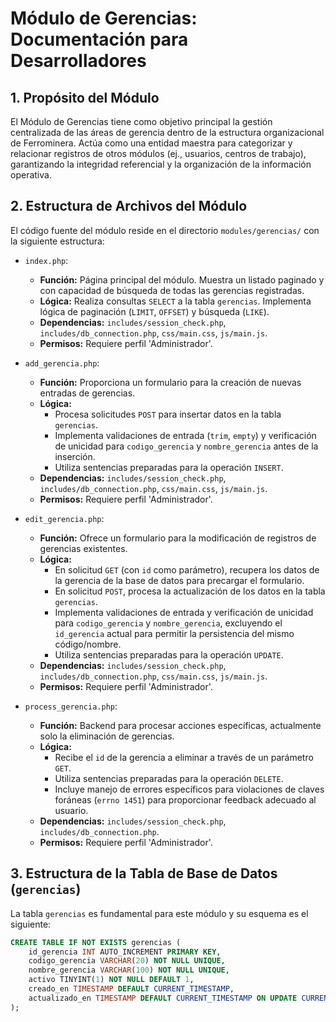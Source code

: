 # Módulo de Gerencias: Documentación para Desarrolladores

## 1. Propósito del Módulo

El Módulo de Gerencias tiene como objetivo principal la gestión centralizada de las áreas de gerencia dentro de la estructura organizacional de Ferrominera. Actúa como una entidad maestra para categorizar y relacionar registros de otros módulos (ej., usuarios, centros de trabajo), garantizando la integridad referencial y la organización de la información operativa.

## 2. Estructura de Archivos del Módulo

El código fuente del módulo reside en el directorio `modules/gerencias/` con la siguiente estructura:

* `index.php`:
    * **Función:** Página principal del módulo. Muestra un listado paginado y con capacidad de búsqueda de todas las gerencias registradas.
    * **Lógica:** Realiza consultas `SELECT` a la tabla `gerencias`. Implementa lógica de paginación (`LIMIT`, `OFFSET`) y búsqueda (`LIKE`).
    * **Dependencias:** `includes/session_check.php`, `includes/db_connection.php`, `css/main.css`, `js/main.js`.
    * **Permisos:** Requiere perfil 'Administrador'.

* `add_gerencia.php`:
    * **Función:** Proporciona un formulario para la creación de nuevas entradas de gerencias.
    * **Lógica:**
        * Procesa solicitudes `POST` para insertar datos en la tabla `gerencias`.
        * Implementa validaciones de entrada (`trim`, `empty`) y verificación de unicidad para `codigo_gerencia` y `nombre_gerencia` antes de la inserción.
        * Utiliza sentencias preparadas para la operación `INSERT`.
    * **Dependencias:** `includes/session_check.php`, `includes/db_connection.php`, `css/main.css`, `js/main.js`.
    * **Permisos:** Requiere perfil 'Administrador'.

* `edit_gerencia.php`:
    * **Función:** Ofrece un formulario para la modificación de registros de gerencias existentes.
    * **Lógica:**
        * En solicitud `GET` (con `id` como parámetro), recupera los datos de la gerencia de la base de datos para precargar el formulario.
        * En solicitud `POST`, procesa la actualización de los datos en la tabla `gerencias`.
        * Implementa validaciones de entrada y verificación de unicidad para `codigo_gerencia` y `nombre_gerencia`, excluyendo el `id_gerencia` actual para permitir la persistencia del mismo código/nombre.
        * Utiliza sentencias preparadas para la operación `UPDATE`.
    * **Dependencias:** `includes/session_check.php`, `includes/db_connection.php`, `css/main.css`, `js/main.js`.
    * **Permisos:** Requiere perfil 'Administrador'.

* `process_gerencia.php`:
    * **Función:** Backend para procesar acciones específicas, actualmente solo la eliminación de gerencias.
    * **Lógica:**
        * Recibe el `id` de la gerencia a eliminar a través de un parámetro `GET`.
        * Utiliza sentencias preparadas para la operación `DELETE`.
        * Incluye manejo de errores específicos para violaciones de claves foráneas (`errno 1451`) para proporcionar feedback adecuado al usuario.
    * **Dependencias:** `includes/session_check.php`, `includes/db_connection.php`.
    * **Permisos:** Requiere perfil 'Administrador'.

## 3. Estructura de la Tabla de Base de Datos (`gerencias`)

La tabla `gerencias` es fundamental para este módulo y su esquema es el siguiente:

```sql
CREATE TABLE IF NOT EXISTS gerencias (
    id_gerencia INT AUTO_INCREMENT PRIMARY KEY,
    codigo_gerencia VARCHAR(20) NOT NULL UNIQUE,
    nombre_gerencia VARCHAR(100) NOT NULL UNIQUE,
    activo TINYINT(1) NOT NULL DEFAULT 1,
    creado_en TIMESTAMP DEFAULT CURRENT_TIMESTAMP,
    actualizado_en TIMESTAMP DEFAULT CURRENT_TIMESTAMP ON UPDATE CURRENT_TIMESTAMP
);
